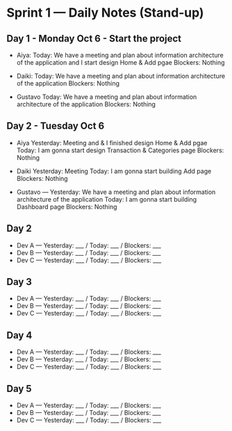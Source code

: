 # Sprint 1 — Daily Notes (Stand‑up)

## Day 1 - Monday Oct 6 - Start the project
- Aiya:
Today: We have a meeting and plan about information architecture of the application and I start design Home & Add pgae
Blockers: Nothing

- Daiki: 
Today: We have a meeting and plan about information architecture of the application
Blockers: Nothing

- Gustavo 
Today: We have a meeting and plan about information architecture of the application
Blockers: Nothing

## Day 2 - Tuesday Oct 6
- Aiya 
Yesterday: Meeting and & I finished design Home & Add pgae
Today: I am gonna start design Transaction & Categories page
Blockers: Nothing

- Daiki 
Yesterday: Meeting
Today: I am gonna start building Add page
Blockers: Nothing

- Gustavo — Yesterday: We have a meeting and plan about information architecture of the application 
Today: I am gonna start building Dashboard page
Blockers: Nothing

## Day 2
- Dev A — Yesterday: ___ / Today: ___ / Blockers: ___
- Dev B — Yesterday: ___ / Today: ___ / Blockers: ___
- Dev C — Yesterday: ___ / Today: ___ / Blockers: ___

## Day 3
- Dev A — Yesterday: ___ / Today: ___ / Blockers: ___
- Dev B — Yesterday: ___ / Today: ___ / Blockers: ___
- Dev C — Yesterday: ___ / Today: ___ / Blockers: ___

## Day 4
- Dev A — Yesterday: ___ / Today: ___ / Blockers: ___
- Dev B — Yesterday: ___ / Today: ___ / Blockers: ___
- Dev C — Yesterday: ___ / Today: ___ / Blockers: ___

## Day 5
- Dev A — Yesterday: ___ / Today: ___ / Blockers: ___
- Dev B — Yesterday: ___ / Today: ___ / Blockers: ___
- Dev C — Yesterday: ___ / Today: ___ / Blockers: ___
